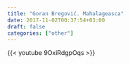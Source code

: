 ```yaml
---
title: "Goran Bregović. Mahalageasca"
date: 2017-11-02T00:37:54+03:00
draft: false
categories: ["other"]
---
```

<div class="row">
  <div class="col-6">
    {{< youtube 9OxiRdgpOqs >}}
  </div>
</div>
<!--more-->
